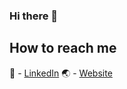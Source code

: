 ### Hi there 👋 


## How to reach me

🧳 - [LinkedIn](https://www.linkedin.com/in/andrei-mocanu-69ab8a205/)
🌏 - [Website](https://www.andreimocanu.me)
